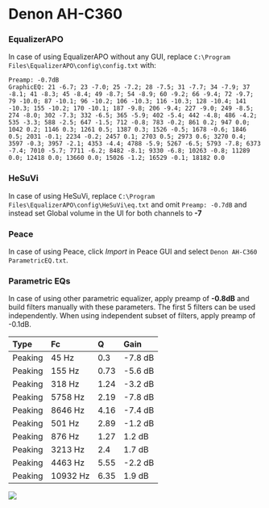 # Denon AH-C360

### EqualizerAPO
In case of using EqualizerAPO without any GUI, replace `C:\Program Files\EqualizerAPO\config\config.txt`
with:
```
Preamp: -0.7dB
GraphicEQ: 21 -6.7; 23 -7.0; 25 -7.2; 28 -7.5; 31 -7.7; 34 -7.9; 37 -8.1; 41 -8.3; 45 -8.4; 49 -8.7; 54 -8.9; 60 -9.2; 66 -9.4; 72 -9.7; 79 -10.0; 87 -10.1; 96 -10.2; 106 -10.3; 116 -10.3; 128 -10.4; 141 -10.3; 155 -10.2; 170 -10.1; 187 -9.8; 206 -9.4; 227 -9.0; 249 -8.5; 274 -8.0; 302 -7.3; 332 -6.5; 365 -5.9; 402 -5.4; 442 -4.8; 486 -4.2; 535 -3.3; 588 -2.5; 647 -1.5; 712 -0.8; 783 -0.2; 861 0.2; 947 0.0; 1042 0.2; 1146 0.3; 1261 0.5; 1387 0.3; 1526 -0.5; 1678 -0.6; 1846 0.5; 2031 -0.1; 2234 -0.2; 2457 0.1; 2703 0.5; 2973 0.6; 3270 0.4; 3597 -0.3; 3957 -2.1; 4353 -4.4; 4788 -5.9; 5267 -6.5; 5793 -7.8; 6373 -7.4; 7010 -5.7; 7711 -6.2; 8482 -8.1; 9330 -6.8; 10263 -0.8; 11289 0.0; 12418 0.0; 13660 0.0; 15026 -1.2; 16529 -0.1; 18182 0.0
```

### HeSuVi
In case of using HeSuVi, replace `C:\Program Files\EqualizerAPO\config\HeSuVi\eq.txt` and omit `Preamp:
-0.7dB` and instead set Global volume in the UI for both channels to **-7**

### Peace
In case of using Peace, click *Import* in Peace GUI and select `Denon AH-C360 ParametricEQ.txt`.

### Parametric EQs
In case of using other parametric equalizer, apply preamp of **-0.8dB** and build filters manually
with these parameters. The first 5 filters can be used independently.
When using independent subset of filters, apply preamp of -0.1dB.

| Type    | Fc       |    Q | Gain    |
|:--------|:---------|:-----|:--------|
| Peaking | 45 Hz    | 0.3  | -7.8 dB |
| Peaking | 155 Hz   | 0.73 | -5.6 dB |
| Peaking | 318 Hz   | 1.24 | -3.2 dB |
| Peaking | 5758 Hz  | 2.19 | -7.8 dB |
| Peaking | 8646 Hz  | 4.16 | -7.4 dB |
| Peaking | 501 Hz   | 2.89 | -1.2 dB |
| Peaking | 876 Hz   | 1.27 | 1.2 dB  |
| Peaking | 3213 Hz  | 2.4  | 1.7 dB  |
| Peaking | 4463 Hz  | 5.55 | -2.2 dB |
| Peaking | 10932 Hz | 6.35 | 1.9 dB  |

![](https://raw.githubusercontent.com/jaakkopasanen/AutoEq/master/results/headphonecom/sbaf-serious/Denon%20AH-C360/Denon%20AH-C360.png)